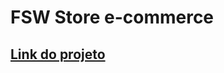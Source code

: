 # FSW Store e-commerce


<h2><a href ="https://fsw-store-rt4h.vercel.app/">Link do projeto</a></h2>


